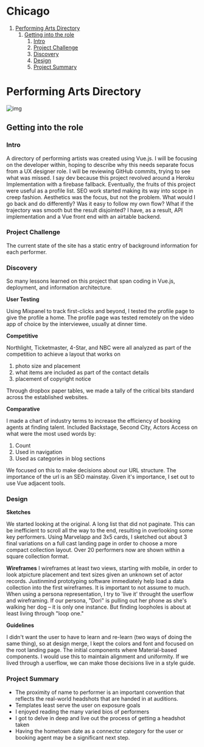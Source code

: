# Chicago


1.  [Performing Arts Directory](#orgbf83a21)
    1.  [Getting into the role](#orgfff6ff0)
        1.  [Intro](#org43f3f94)
        2.  [Project Challenge](#org071a191)
        3.  [Discovery](#orgec01804)
        4.  [Design](#org8428ede)
        5.  [Project Summary](#orgb6c39a0)


<a id="orgbf83a21"></a>

# Performing Arts Directory

![img](https://uploads-ssl.webflow.com/5d7d44d8cb34e46b7a9f7abb/5d7f05ea28ecca3bf6dc2a30_650_chicago%2Bel%2Bcorridor.JPG)


<a id="orgfff6ff0"></a>

## Getting into the role


<a id="org43f3f94"></a>

### Intro

A directory of performing artists was created using Vue.js. I will be
focusing on the developer within, hoping to describe why this needs
separate focus from a UX designer role. I will be reviewing GitHub
commits, trying to see what was missed. I say dev because this project
revolved around a Heroku Implementation with a firebase fallback.
Eventually, the fruits of this project were useful as a profile list.
SEO work started making its way into scope in creep fashion. Aesthetics
was the focus, but not the problem. What would I go back and do
differently? Was it easy to follow my own flow? What if the trajectory
was smooth but the result disjointed? I have, as a result, API
implementation and a Vue front end with an airtable backend.


<a id="org071a191"></a>

### Project Challenge

The current state of the site has a static entry of background
information for each performer.


<a id="orgec01804"></a>

### Discovery

So many lessons learned on this project that span coding in Vue.js,
deployment, and information architecture.

**User Testing**

Using Mixpanel to track first-clicks and beyond, I tested the profile
page to give the profile a home. The profile page was tested remotely on
the video app of choice by the interviewee, usually at dinner time.

**Competitive**

Northlight, Ticketmaster, 4-Star, and NBC were all analyzed as part of
the competition to achieve a layout that works on

1.  photo size and placement
2.  what items are included as part of the contact details
3.  placement of copyright notice

Through dropbox paper tables, we made a tally of the critical bits
standard across the established websites.

**Comparative**

I made a chart of industry terms to increase the efficiency of booking
agents at finding talent. Included Backstage, Second City, Actors Access
on what were the most used words by:

1.  Count
2.  Used in navigation
3.  Used as categories in blog sections

We focused on this to make decisions about our URL structure. The
importance of the url is an SEO mainstay. Given it's importance, I set
out to use Vue adjacent tools.


<a id="org8428ede"></a>

### Design

**Sketches**

We started looking at the original. A long list that did not paginate.
This can be inefficient to scroll all the way to the end, resulting in
overlooking some key performers. Using Marvelapp and 3x5 cards, I
sketched out about 3 final variations on a full cast landing page in
order to choose a more compact collection layout. Over 20 performers now
are shown within a square collection format.

**Wireframes** I wireframes at least two views, starting with mobile, in
order to look atpicture placement and text sizes given an unknown set of
actor records. Justinmind prototyping software immediately help load a
data collection into the first wireframes. It is important to not assume
to much. When using a persona representation, I try to 'live it'
throught the userflow and wireframing. If our persona, "Dori" is pulling
out her phone as she's walking her dog &#x2013; it is only one instance. But
finding loopholes is about at least living through "loop one."

**Guidelines**

I didn't want the user to have to learn and re-learn (two ways of doing
the same thing), so at design merge, I kept the colors and font and
focused on the root landing page. The initial components where
Material-based components. I would use this to maintain alignment and
uniformity. If we lived through a userflow, we can make those decisions
live in a style guide.


<a id="orgb6c39a0"></a>

### Project Summary

-   The proximity of name to performer is an important convention that
    reflects the real-world headshots that are handed in at auditions.
-   Templates least serve the user on exposure goals
-   I enjoyed reading the many varied bios of performers
-   I got to delve in deep and live out the process of getting a headshot
    taken
-   Having the hometown date as a connector category for the user or
    booking agent may be a significant next step.

